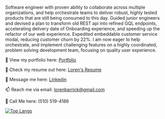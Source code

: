 Software engineer with proven ability to collaborate across multiple organizations, and help orchestrate teams to deliver robust, highly tested products that are still being consumed to this day. Guided junior engineers and devised a plan to transform old REST api into refined GQL endpoints, accelerating delivery date of Onboarding experience, and speeding up the refactor of our web experience. Expedited embeddable customer service modal, reducing customer churn by 22%. I am now eager to help orchestrate, and implement challenging features on a highly coordinated, problem solving development team, focusing on quality user experience.

👀 View my portfolio here: [Portfolio](https://visylvius.github.io/portfolio-site/)

📝 Check my resume out here: [Loren's Resume](https://docs.google.com/document/d/1sXGXIeHfpuJxBeTjZtL5KuLomfyg5fyWHmoXEV8JfWc/edit?usp=sharing)

💬 Message me here: [Linkedin](https://www.linkedin.com/in/lorenbarrick/)

📫 Reach me via email: [lorenbarrick@gmail.com](mailto:lorenbarrick@gmail.com)

📲 Call Me here: ‪(510) 519-4186‬

[![Top Langs](https://github-readme-stats.vercel.app/api/top-langs/?username=visylvius&layout=compact)](https://github.com/visylvius/github-readme-stats)
<!--
**Visylvius/Visylvius** is a ✨ _special_ ✨ repository because its `README.md` (this file) appears on your GitHub profile.

Here are some ideas to get you started:

- 🔭 I’m currently working on ...
- 🌱 I’m currently learning ...
- 👯 I’m looking to collaborate on ...
- 🤔 I’m looking for help with ...
- 💬 Ask me about ...
- 📫 How to reach me: ...
- 😄 Pronouns: ...
- ⚡ Fun fact: ...
-->
